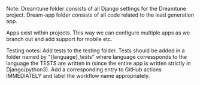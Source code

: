 Note: Dreamtune folder consists of all Django settings for the Dreamtune project.
      Dream-app folder consists of all code related to the lead generation app.

Apps exist within projects. This way we can configure multiple apps as we branch out
and add support for mobile etc.

Testing notes:
Add tests to the testing folder. Tests should be added in a folder named by "{language}\_tests" where language corressponds to the language the TESTS are written in (since the entire app is written strictly in Django/python3). Add a corresponding entry to GitHub actions IMMEDIATELY and label the workflow name appropriately.
